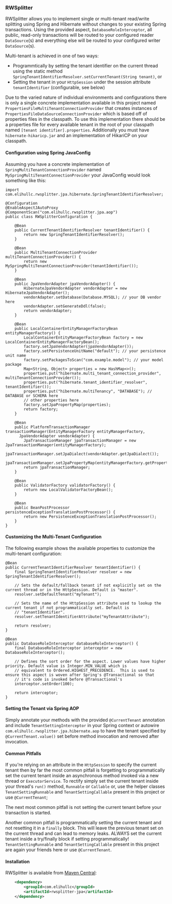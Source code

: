 ### RWSplitter

RWSplitter allows you to implement single or multi-tenant read/write splitting using Spring and Hibernate without changes to your
existing Spring transactions.  Using the provided aspect, `DatabaseRoleInterceptor`, all public, read-only transactions will be
routed to your configured reader `DataSource`(s) and everything else will be routed to your configured writer `DataSource`(s).

Multi-tenant is achieved in one of two ways:
* Programmtically by setting the tenant identifier on the current thread using the static method
`SpringTenantIdentifierResolver.setCurrentTenant(String tenant)`, or
* Setting the tenant in your `HttpSession` under the session attribute `tenantIdentifier` (configurable, see below)

Due to the varied nature of individual environments and configurations there is only a single concrete implementation available in
this project named `PropertiesFileMultiTenantConnectionProvider` that creates instances of
`PropertiesFileDataSourceConnectionProvider` which is based off of properties files in the classpath.  To use this implementation
there should be a properties file for every available tenant in the root of your classpath named `[tenant identifier].properties`. 
Additionally you must have `hibernate-hikaricp.jar` and an implementation of HikariCP on your classpath.  

#### Configuration using Spring JavaConfig

Assuming you have a concrete implementation of `SpringMultiTenantConnectionProvider` named `MySpringMultiTenantConnectionProvider`
your JavaConfig would look something like this:

```
import com.elihullc.rwsplitter.jpa.hibernate.SpringTenantIdentifierResolver;

@Configuration
@EnableAspectJAutoProxy
@ComponentScan("com.elihullc.rwsplitter.jpa.aop")
public class RWSplitterConfiguration {

    @Bean
    public CurrentTenantIdentifierResolver tenantIdentifier() {
        return new SpringTenantIdentifierResolver();
    }

    @Bean
    public MultiTenantConnectionProvider multiTenantConnectionProvider() {
        return new MySpringMultiTenantConnectionProvider(tenantIdentifier());
    }
    
    @Bean
    public JpaVendorAdapter jpaVendorAdapter() {
        HibernateJpaVendorAdapter vendorAdapter = new HibernateJpaVendorAdapter();
        vendorAdapter.setDatabase(Database.MYSQL); // your DB vendor here
        vendorAdapter.setGenerateDdl(false);
        return vendorAdapter;
    }

    @Bean
    public LocalContainerEntityManagerFactoryBean entityManagerFactory() {
        LocalContainerEntityManagerFactoryBean factory = new LocalContainerEntityManagerFactoryBean();
        factory.setJpaVendorAdapter(jpaVendorAdapter());
        factory.setPersistenceUnitName("default"); // your persistence unit name
        factory.setPackagesToScan("com.example.model"); // your model package
        Map<String, Object> properties = new HashMap<>();
        properties.put("hibernate.multi_tenant_connection_provider", multiTenantConnectionProvider());
        properties.put("hibernate.tenant_identifier_resolver", tenantIdentifier());
        properties.put("hibernate.multiTenancy", "DATABASE"); // DATABASE or SCHEMA here
        // other properties here
        factory.setJpaPropertyMap(properties);
        return factory;
    }

    @Bean
    public PlatformTransactionManager transactionManager(EntityManagerFactory entityManagerFactory,
      JpaVendorAdapter vendorAdapter) {
        JpaTransactionManager jpaTransactionManager = new JpaTransactionManager(entityManagerFactory);
        jpaTransactionManager.setJpaDialect(vendorAdapter.getJpaDialect());
        jpaTransactionManager.setJpaPropertyMap(entityManagerFactory.getProperties());
        return jpaTransactionManager;
    }

    @Bean
    public ValidatorFactory validatorFactory() {
        return new LocalValidatorFactoryBean();
    }

    @Bean
    public BeanPostProcessor persistenceExceptionTranslationPostProcessor() {
        return new PersistenceExceptionTranslationPostProcessor();
    }
}
```

#### Customizing the Multi-Tenant Configuration

The following example shows the available properties to customize the multi-tenant configuration:

```
@Bean
public CurrentTenantIdentifierResolver tenantIdentifier() {
    final SpringTenantIdentifierResolver resolver = new SpringTenantIdentifierResolver();
    
    // Sets the default/fallback tenant if not explicitly set on the current thread or in the HttpSession. Default is "master".
    resolver.setDefaultTenant("myTenant"); 
    
    // Sets the name of the HttpSession attribute used to lookup the current tenant if not programmatically set. Default is
    // "tenantIdentifier".
    resolver.setTenantIdentifierAttribute("myTenantAttribute");
    
    return resolver;
}

@Bean
public DatabaseRoleInterceptor databaseRoleInterceptor() {
    final DatabaseRoleInterceptor interceptor = new DatabaseRoleInterceptor();
    
    // Defines the sort order for the aspect. Lower values have higher priority. Default value is Integer.MIN_VALUE which is
    // equivalent to Ordered.HIGHEST_PRECEDENCE.  This is used to ensure this aspect is woven after Spring's @Transactional so that
    // it's code is invoked before @Transactional's
    interceptor.setOrder(100);
    
    return interceptor;
}
``` 

#### Setting the Tenant via Spring AOP

Simply annotate your methods with the provided `@CurrentTenant` annotation and include `TenantSettingInterceptor` in your Spring
context or autowire `com.elihullc.rwsplitter.jpa.hibernate.aop` to have the tenant specified by `@CurrentTenant.value()` set before
method invocation and removed after invocation.

#### Common Pitfalls

If you're relying on an attribute in the `HttpSession` to specify the current tenant then by far the most common pitfall is
forgetting to programmatically set the current tenant inside an asynchronous method invoked via a new thread or `ExecutorService`.
To rectify simply set the current tenant inside your thread's `run()` method, `Runnable` or `Callable` or, use the helper classes
`TenantSettingRunnable` and `TenantSettingCallable` present in this project or use `@CurrentTenant`; 

The next most common pitfall is not setting the current tenant before your transaction is started.  

Another common pitfall is programmatically setting the current tenant and not resetting it in a `finally` block.  This will leave
the previous tenant set on the current thread and can lead to memory leaks.  ALWAYS set the current tenant inside a try/finally
block if setting programmatically! `TenantSettingRunnable` and `TenantSettingCallable` present in this project are again your
friends here or use `@CurrentTenant`. 

#### Installation

RWSplitter is available from [Maven Central](http://search.maven.org/#search|ga|1|a%3Arwsplitter-jpa):

```xml
    <dependency>
        <groupId>com.elihullc</groupId>
        <artifactId>rwsplitter-jpa</artifactId>
    </dependency>
```

